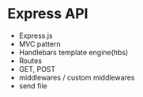 # Express API

* Express.js
* MVC pattern
* Handlebars template engine(hbs)
* Routes
* GET, POST
* middlewares / custom middlewares
* send file